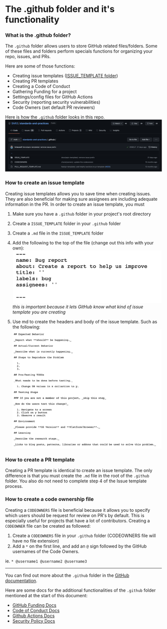 # The .github folder and it's functionality

### What is the .github folder?

The `.github` folder allows users to store GitHub related files/folders. Some of these files and folders perform specials functions for organizing your repo, issues, and PRs.

Here are some of those functions:
- Creating issue templates ([ISSUE_TEMPLATE folder](../.github/ISSUE_TEMPLATE))
- Creating PR templates 
- Creating a Code of Conduct
- Gathering Funding for a project
- Settings/config files for GitHub Actions
- Security (reporting security vulnerabilities)
- Code Owners (set default PR reviewers)

Here is how the `.github` folder looks in this repo.
![github folder](./assets/github_folder/1.png)

### How to create an issue template
Creating issue templates allows you to save time when creating issues. They are also beneficial for making sure assignees are including adequate information in the PR. In order to create an issue template, you must 
1. Make sure you have a `.github` folder in your project's root directory
2. Create a `ISSUE_TEMPLATE` folder in your `.github` folder
3. Create a `.md` file in the `ISSUE_TEMPLATE` folder
4. Add the following to the top of the file (change out this info with your own):
![Issue template header](./assets/github_folder/2.png)
_this is important because it lets GitHub know what kind of issue template you are creating_

5. Use md to create the headers and body of the issue template. Such as the following:
![Issue template](./assets/github_folder/3.png)

### How to create a PR template
Creating a PR template is identical to create an issue template. The only difference is that you must create the `.md` file in the root of the `.github` folder. You also do not need to complete step 4 of the Issue template process.

### How to create a code ownership file
Creating a `CODEOWNERS` file is beneficial because it allows you to specify which users should be request for review on PR's by default. This is especially useful for projects that have a lot of contributors. Creating a `CODEOWNER` file can be created as followed:

1. Create a `CODEOWNERS` file in your `.github` folder (CODEOWNERS file will have no file extension)
2. Add a `*` on the first line, and add an `@` sign followed by the GitHub usernames of the Code Owners.

ie. `* @username1 @username2 @username3`

---

You can find out more about the `.github` folder in the [GitHub documentation](https://docs.github.com/en).

Here are some docs for the additional functionalities of the `.github` folder mentioned at the start of this document:
- [GitHub Funding Docs](https://docs.github.com/en/repositories/managing-your-repositorys-settings-and-features/customizing-your-repository/displaying-a-sponsor-button-in-your-repository#about-funding-files)
- [Code of Conduct Docs](https://docs.github.com/en/communities/setting-up-your-project-for-healthy-contributions/adding-a-code-of-conduct-to-your-project)
- [Github Actions Docs](https://docs.github.com/en/actions/learn-github-actions/understanding-github-actions#create-an-example-workflow)
- [Security Policy Docs](https://docs.github.com/en/code-security/getting-started/adding-a-security-policy-to-your-repository)
